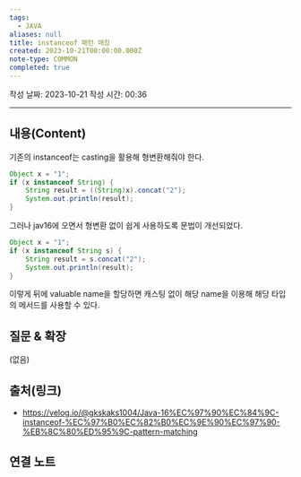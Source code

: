 ```yaml
---
tags:
  - JAVA
aliases: null
title: instanceof 패턴 매칭
created: 2023-10-21T00:00:00.000Z
note-type: COMMON
completed: true
---
```

작성 날짜: 2023-10-21
작성 시간: 00:36


----
## 내용(Content)

기존의 instanceof는 casting을 활용해 형변환해줘야 한다.
```java
Object x = "1";  
if (x instanceof String) {  
    String result = ((String)x).concat("2");  
    System.out.println(result);  
}
```

그러나 jav16에 오면서 형변환 없이 쉽게 사용하도록 문법이 개선되었다.

```java
Object x = "1";  
if (x instanceof String s) {  
    String result = s.concat("2");  
    System.out.println(result);  
}
```

이렇게 뒤에 valuable name을 할당하면 캐스팅 없이 해당 name을 이용해 해당 타입의 메서드를 사용할 수 있다.
## 질문 & 확장

(없음)

## 출처(링크)
- https://velog.io/@gkskaks1004/Java-16%EC%97%90%EC%84%9C-instanceof-%EC%97%B0%EC%82%B0%EC%9E%90%EC%97%90-%EB%8C%80%ED%95%9C-pattern-matching

## 연결 노트










